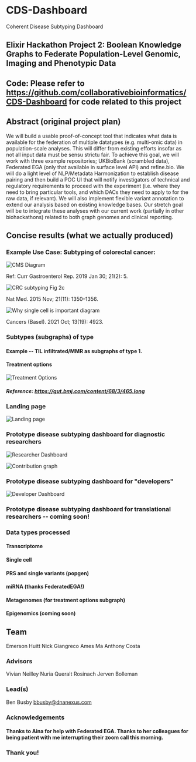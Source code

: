 # CDS-Dashboard
Coherent Disease Subtyping Dashboard

## Elixir Hackathon Project 2: Boolean Knowledge Graphs to Federate Population-Level Genomic, Imaging and Phenotypic Data

## Code: Please refer to https://github.com/collaborativebioinformatics/CDS-Dashboard for code related to this project

## Abstract (original project plan)

We will build a usable proof-of-concept tool that indicates what data is available for the federation of multiple datatypes (e.g. multi-omic data) in population-scale analyses. This will differ from existing efforts insofar as not all input data must be sensu strictu fair. To achieve this goal, we will work with three example repositories; UKBioBank (scrambled data), Federated EGA (only that available in surface level API) and refine.bio. We will do a light level of NLP/Metadata Harmonization to establish disease pairing and then build a POC UI that will notify investigators of technical and regulatory requirements to proceed with the experiment (i.e. where they need to bring particular tools, and which DACs they need to apply to for the raw data, if relevant). We will also implement flexible variant annotation to extend our analysis based on existing knowledge bases. Our stretch goal will be to integrate these analyses with our current work (partially in other biohackathons) related to both graph genomes and clinical reporting.

## Concise results (what we actually produced) 

### Example Use Case: Subtyping of colorectal cancer:

![CMS Diagram](https://github.com/collaborativebioinformatics/CDS-Dashboard/blob/main/nihms-1039672-f0002.jpeg)

Ref: Curr Gastroenterol Rep. 2019 Jan 30; 21(2): 5.

![CRC subtyping Fig 2c](https://github.com/collaborativebioinformatics/CDS-Dashboard/blob/main/Guinney_CRC_subtyping_Fig2c.png)

Nat Med. 2015 Nov; 21(11): 1350–1356.

![Why single cell is important diagram](https://github.com/collaborativebioinformatics/CDS-Dashboard/blob/main/cancers-13-04923-g001%2Cjpeg.jpeg)

Cancers (Basel). 2021 Oct; 13(19): 4923.

### Subtypes (subgraphs) of type

#### Example -- TIL infiltrated/MMR as subgraphs of type 1.  

#### Treatment options

![Treatment Options](https://github.com/collaborativebioinformatics/CDS-Dashboard/blob/main/Treatment_options_for_subtypes.png)

##### Reference:  https://gut.bmj.com/content/68/3/465.long

### Landing page

![Landing page](https://github.com/collaborativebioinformatics/CDS-Dashboard/blob/main/New_Landing_Page.png)

### Prototype disease subtyping dashboard for diagnostic researchers

![Researcher Dashboard](https://github.com/collaborativebioinformatics/CDS-Dashboard/blob/main/Researchers_dashboard.png)

![Contribution graph](https://github.com/collaborativebioinformatics/CDS-Dashboard/blob/main/Clin_diagnostics_graph_github.png)

### Prototype disease subtyping dashboard for "developers"

![Developer Dashboard](https://github.com/collaborativebioinformatics/CDS-Dashboard/blob/main/Developers_dashboard.png)

### Prototype disease subtyping dashboard for translational researchers -- coming soon!

### Data types processed

#### Transcriptome
#### Single cell
#### PRS and single variants (popgen)
#### miRNA (thanks FederatedEGA!)
#### Metagenomes (for treatment options subgraph)
#### Epigenomics (coming soon)

## Team

Emerson Huitt
Nick Giangreco
Ames Ma
Anthony Costa

### Advisors
Vivian Neilley 
Nuria Queralt Rosinach
Jerven Bolleman

### Lead(s)

Ben Busby bbusby@dnanexus.com

### Acknowledgements

#### Thanks to Aina for help with Federated EGA.  Thanks to her colleagues for being patient with me interrupting their zoom call this morning.  

### Thank you!
